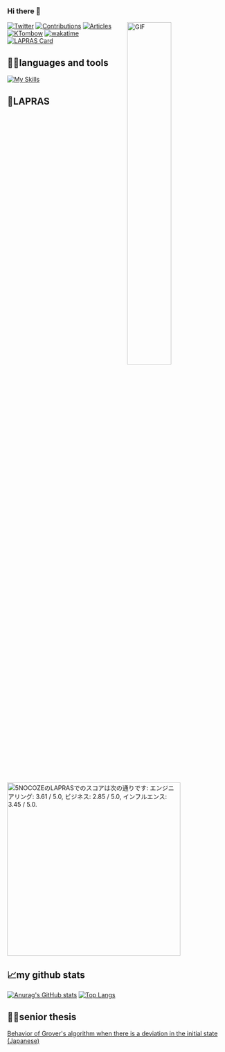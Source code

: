 ### Hi there 👋
<img align="right" alt="GIF" src="https://media.giphy.com/media/qgQUggAC3Pfv687qPC/giphy.gif" width=45% />

[![Twitter](https://img.shields.io/twitter/follow/Ktombow1110?style=social)](https://twitter.com/Ktombow1110 "Twitter")
[![Contributions](https://badgen.org/img/qiita/KaitoMuraoka/contributions?style=plastic)](https://qiita.com/KaitoMuraoka)
[![Articles](https://badgen.org/img/qiita/KaitoMuraoka/articles?style=plastic)](https://qiita.com/KaitoMuraoka)
[![KTombow](https://img.shields.io/endpoint?url=https%3A%2F%2Fatcoder-badges.now.sh%2Fapi%2Fatcoder%2Fjson%2FKTombow)](https://atcoder.jp/users/KTombow)
[![wakatime](https://wakatime.com/badge/user/65f4197e-b3f4-4b37-803d-8149179d8d0f.svg)](https://wakatime.com/@65f4197e-b3f4-4b37-803d-8149179d8d0f)
[![LAPRAS Card](https://github.com/TonTonbow/TonTonbow/actions/workflows/lapras-card.yml/badge.svg?branch=main)](https://github.com/TonTonbow/TonTonbow/actions/workflows/lapras-card.yml)


 ## 🧑‍💻**languages and tools**  
 [![My Skills](https://skillicons.dev/icons?i=swift,kotlin,ruby,md,py,androidstudio,neovim,git,github,githubactions&perline=5)](https://skillicons.dev)


## 👤**LAPRAS**
<!--START_SECTION:lapras-card-->
<p ><a href="https://lapras.com/public/5NOCOZE" target="_blank" rel="noopener noreferrer"><img alt="5NOCOZEのLAPRASでのスコアは次の通りです: エンジニアリング: 3.61 / 5.0, ビジネス: 2.85 / 5.0, インフルエンス: 3.45 / 5.0." src="https://lapras-card-generator.vercel.app/api/svg?e=3.61&b=2.85&i=3.45&b1=%23020e27&b2=%230e5593&i1=%2303102f&i2=%231688bf&l=ja" width="400" ></a></p>
<!--END_SECTION:lapras-card-->

## 📈**my github stats**

[![Anurag's GitHub stats](https://github-readme-stats.vercel.app/api?username=Tontonbow&show_icons=true&theme=tokyonight)](https://github.com/anuraghazra/github-readme-stats)
[![Top Langs](https://github-readme-stats.vercel.app/api/top-langs/?username=TonTonbow&theme=tokyonight)](https://github.com/anuraghazra/github-readme-stats)

## 👨‍🎓**senior thesis**
 [Behavior of Grover's algorithm when there is a deviation in the initial state (Japanese)](./9BSP1118_卒業論文.pdf)

